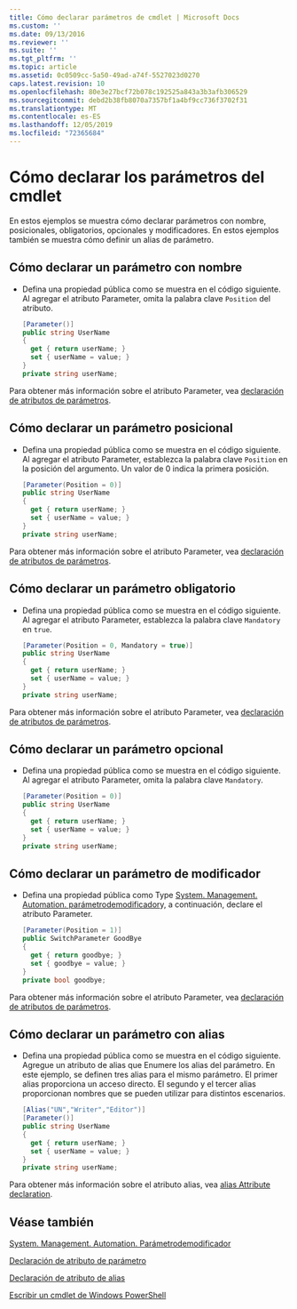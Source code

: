 ```yaml
---
title: Cómo declarar parámetros de cmdlet | Microsoft Docs
ms.custom: ''
ms.date: 09/13/2016
ms.reviewer: ''
ms.suite: ''
ms.tgt_pltfrm: ''
ms.topic: article
ms.assetid: 0c0509cc-5a50-49ad-a74f-5527023d0270
caps.latest.revision: 10
ms.openlocfilehash: 80e3e27bcf72b078c192525a843a3b3afb306529
ms.sourcegitcommit: debd2b38fb8070a7357bf1a4bf9cc736f3702f31
ms.translationtype: MT
ms.contentlocale: es-ES
ms.lasthandoff: 12/05/2019
ms.locfileid: "72365684"
---
```

# <a name="how-to-declare-cmdlet-parameters"></a>Cómo declarar los parámetros del cmdlet

En estos ejemplos se muestra cómo declarar parámetros con nombre, posicionales, obligatorios, opcionales y modificadores. En estos ejemplos también se muestra cómo definir un alias de parámetro.

## <a name="how-to-declare-a-named-parameter"></a>Cómo declarar un parámetro con nombre

- Defina una propiedad pública como se muestra en el código siguiente. Al agregar el atributo Parameter, omita la palabra clave `Position` del atributo.

    ```csharp
    [Parameter()]
    public string UserName
    {
      get { return userName; }
      set { userName = value; }
    }
    private string userName;
    ```

Para obtener más información sobre el atributo Parameter, vea [declaración de atributos de parámetros](./parameter-attribute-declaration.md).

## <a name="how-to-declare-a-positional-parameter"></a>Cómo declarar un parámetro posicional

- Defina una propiedad pública como se muestra en el código siguiente. Al agregar el atributo Parameter, establezca la palabra clave `Position` en la posición del argumento. Un valor de 0 indica la primera posición.

    ```csharp
    [Parameter(Position = 0)]
    public string UserName
    {
      get { return userName; }
      set { userName = value; }
    }
    private string userName;
    ```

Para obtener más información sobre el atributo Parameter, vea [declaración de atributos de parámetros](./parameter-attribute-declaration.md).

## <a name="how-to-declare-a-mandatory-parameter"></a>Cómo declarar un parámetro obligatorio

- Defina una propiedad pública como se muestra en el código siguiente. Al agregar el atributo Parameter, establezca la palabra clave `Mandatory` en `true`.

    ```csharp
    [Parameter(Position = 0, Mandatory = true)]
    public string UserName
    {
      get { return userName; }
      set { userName = value; }
    }
    private string userName;
    ```

Para obtener más información sobre el atributo Parameter, vea [declaración de atributos de parámetros](./parameter-attribute-declaration.md).

## <a name="how-to-declare-an-optional-parameter"></a>Cómo declarar un parámetro opcional

- Defina una propiedad pública como se muestra en el código siguiente. Al agregar el atributo Parameter, omita la palabra clave `Mandatory`.

    ```csharp
    [Parameter(Position = 0)]
    public string UserName
    {
      get { return userName; }
      set { userName = value; }
    }
    private string userName;
    ```

## <a name="how-to-declare-a-switch-parameter"></a>Cómo declarar un parámetro de modificador

- Defina una propiedad pública como Type [System. Management. Automation. parámetrodemodificador](/dotnet/api/System.Management.Automation.SwitchParameter)y, a continuación, declare el atributo Parameter.

    ```csharp
    [Parameter(Position = 1)]
    public SwitchParameter GoodBye
    {
      get { return goodbye; }
      set { goodbye = value; }
    }
    private bool goodbye;
    ```

Para obtener más información sobre el atributo Parameter, vea [declaración de atributos de parámetros](./parameter-attribute-declaration.md).

## <a name="how-to-declare-a-parameter-with-aliases"></a>Cómo declarar un parámetro con alias

- Defina una propiedad pública como se muestra en el código siguiente. Agregue un atributo de alias que Enumere los alias del parámetro. En este ejemplo, se definen tres alias para el mismo parámetro. El primer alias proporciona un acceso directo. El segundo y el tercer alias proporcionan nombres que se pueden utilizar para distintos escenarios.

    ```csharp
    [Alias("UN","Writer","Editor")]
    [Parameter()]
    public string UserName
    {
      get { return userName; }
      set { userName = value; }
    }
    private string userName;
    ```

Para obtener más información sobre el atributo alias, vea [alias Attribute declaration](./alias-attribute-declaration.md).

## <a name="see-also"></a>Véase también

[System. Management. Automation. Parámetrodemodificador](/dotnet/api/System.Management.Automation.SwitchParameter)

[Declaración de atributo de parámetro](./parameter-attribute-declaration.md)

[Declaración de atributo de alias](./alias-attribute-declaration.md)

[Escribir un cmdlet de Windows PowerShell](./writing-a-windows-powershell-cmdlet.md)
